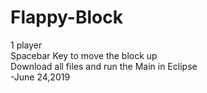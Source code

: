 # Flappy-Block             
1 player               
Spacebar Key to move the block up                       
Download all files and run the Main in Eclipse             
-June 24,2019
